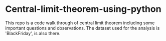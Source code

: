 # Central-limit-theorem-using-python
This repo is a code walk through of central limit theorem including some important questions and observations.
The dataset used for the analysis is 'BlackFriday', is also there.
